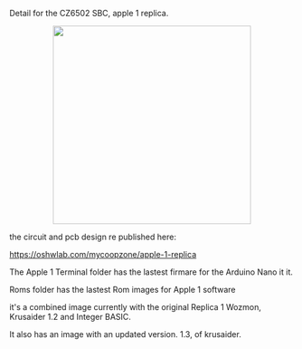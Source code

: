 Detail for the CZ6502 SBC, apple 1 replica.

<p align="center" p>
<img src="https://github.com/coopzone-dc/Apple-1-Replica/blob/main/pictures/Apple%201%20Replica.png" width="350" height="350" >
</p>

the circuit and pcb design re published here:

https://oshwlab.com/mycoopzone/apple-1-replica

The Apple 1 Terminal folder has the lastest firmare for the Arduino Nano it it.

Roms folder has the lastest Rom images for Apple 1 software

it's a combined image currently with the original Replica 1 Wozmon, Krusaider 1.2 and Integer BASIC.

It also has an image with an updated version. 1.3, of krusaider.

